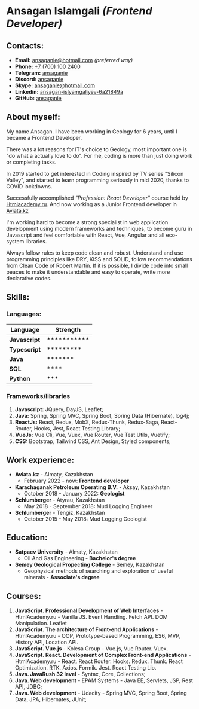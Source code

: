 # **Ansagan Islamgali** *(Frontend Developer)*

## Contacts:
* **Email:** [ansaganie@hotmail.com](mailto:ansaganie@hotmail.com) *(preferred way)*
* **Phone:** [+7 (700) 100 2400](tel:+77781002400)
* **Telegram:** [ansaganie](https://t.me/ansaganie)
* **Discord:**  [ansaganie](https://discord.com/users/ansaganie#5463)
* **Skype:** [ansaganie@hotmail.com](https://join.skype.com/invite/FL1Db4wGwqSO)
* **Linkedin:** [ansagan-islyamgaliyev-6a21849a](https://www.linkedin.com/in/ansagan-islyamgaliyev-6a21849a/)
* **GitHub:** [ansaganie](https://github.com/ansaganie)

## About myself:

My name Ansagan. I have been working in Geology for 6 years, until I became a Frontend Developer. 

There was a lot reasons for IT's choice to Geology, most important one is "do what a actually love to do". For me, coding is more than just doing work or completing tasks.

In 2019 started to get interested in Coding inspired by TV series "Silicon Valley", and started to learn programming seriously in mid 2020, thanks to COVID lockdowns.

Successfully accomplished *"Profession: React Developer"* course held by [Htmlacademy.ru](https://htmlacademy.ru). And now working as a Junior Frontend developer in [Aviata.kz](https://aviata.kz)

I'm working hard to become a strong specialist in web application development using modern frameworks and techniques, to become guru in Javascript and feel comfortable with React, Vue, Angular and all eco-system libraries.

Always follow rules to keep code clean and robust. Understand and use programming principles like DRY, KISS and SOLID, follow recommendations from Clean Code of Robert Martin. If it is possible, I divide code into small peaces to make it understandable and easy to operate, write more declarative codes.

## Skills:
### Languages:

| Language        | Strength      |
| -------------   |---------------|
| **Javascript**  | ***********   |
| **Typescript**  | *********     |
| **Java**        | *******       |
| **SQL**         | ****          |
| **Python**      | ***           |
### Frameworks/libraries
1. **Javascript:** JQuery, DayJS, Leaflet;
2. **Java:** Spring, Spring MVC, Spring Boot, Spring Data (Hibernate), log4j;
3. **ReactJs:** React, Redux, MobX, Redux-Thunk, Redux-Saga, React-Router, Hooks, Jest, React Testing Library;
4. **VueJs:** Vue Cli, Vue, Vuex, Vue Router, Vue Test Utils, Vuetify;
5. **CSS:** Bootstrap, Tailwind CSS, Ant Design, Styled components;

## Work experience:
* **Aviata.kz** - Almaty, Kazakhstan
    * February 2022 - now: **Frontend developer**
* **Karachaganak Petroleum Operating B.V.** - Aksay, Kazakhstan
    * October 2018 - January 2022: **Geologist**
* **Schlumberger** - Atyrau, Kazakhstan
    * May 2018 - September 2018: Mud Logging Engineer
* **Schlumberger** - Tengiz, Kazakhstan
    * October 2015 - May 2018: Mud Logging Geologist

## Education:
* **Satpaev University** - Almaty, Kazakhstan
    * Oil And Gas Engineering - **Bachelor's degree**
* **Semey Geological Propecting College** - Semey, Kazakhstan
    * Geophysical methods of searching and exploration of useful minerals - **Associate's degree**

## Courses:
1. **JavaScript. Professional Development of Web Interfaces** - HtmlAcademy.ru - Vanilla JS. Event Handling. Fetch API. DOM Manipulation. Leaflet
2. **JavaScript. The architecture of Front-end Applications** - HtmlAcademy.ru - OOP, Prototype-based Programming, ES6, MVP, History API, Location API.
3. **JavaScript. Vue.js** - Kolesa Group - Vue.js, Vue Router. Vuex.
4. **JavaScript. React. Development of Complex Front-end Applications** - HtmlAcademy.ru - React. React Router. Hooks. Redux. Thunk. React Optimization. RTK. Axios. Formik. Jest. React Testing Lib.
5. **Java. JavaRush 32 level** - Syntax, Core, Collections;
6. **Java. Web development** - EPAM Systems - Java EE, Servlets, JSP, Rest API, JDBC;
7. **Java. Web development** - Udacity - Spring MVC, Spring Boot, Spring Data, JPA,  Hibernates, JUnit;